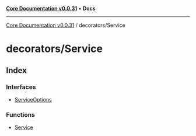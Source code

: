 [**Core Documentation v0.0.31**](../../README.md) • **Docs**

***

[Core Documentation v0.0.31](../../modules.md) / decorators/Service

# decorators/Service

## Index

### Interfaces

- [ServiceOptions](interfaces/ServiceOptions.md)

### Functions

- [Service](functions/Service.md)
